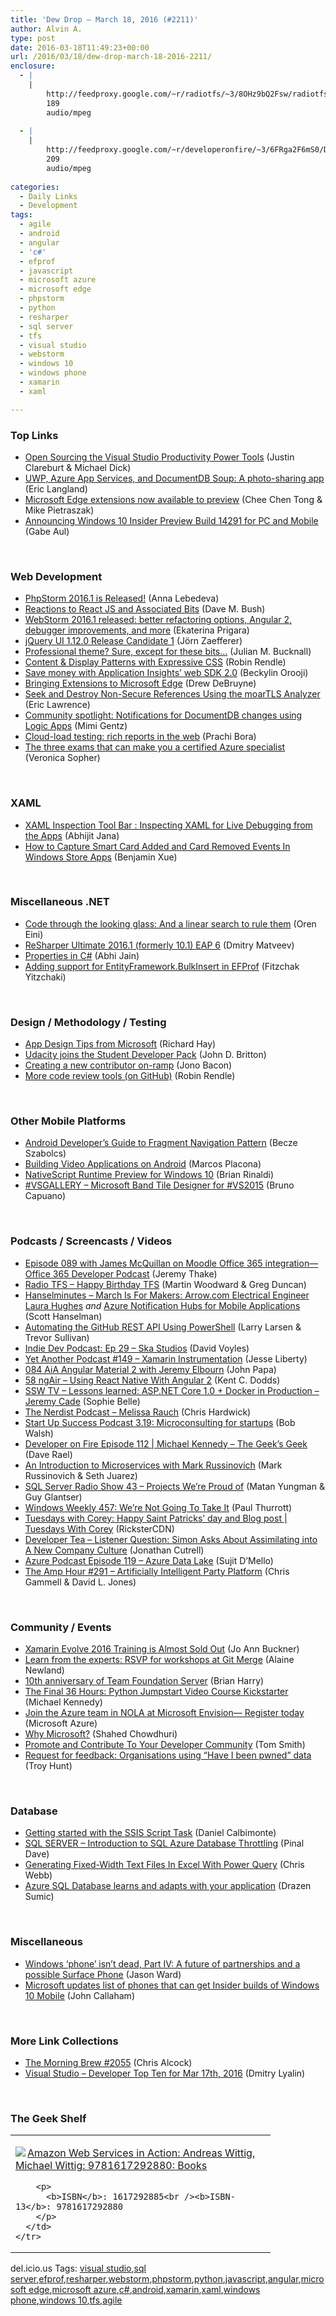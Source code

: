 ```yaml
---
title: 'Dew Drop – March 18, 2016 (#2211)'
author: Alvin A.
type: post
date: 2016-03-18T11:49:23+00:00
url: /2016/03/18/dew-drop-march-18-2016-2211/
enclosure:
  - |
    |
        http://feedproxy.google.com/~r/radiotfs/~3/8OHz9bQ2Fsw/radiotfs_109.mp3
        189
        audio/mpeg
        
  - |
    |
        http://feedproxy.google.com/~r/developeronfire/~3/6FRga2F6mS0/DeveloperOnFire-112-MichaelKennedy.mp3
        209
        audio/mpeg
        
categories:
  - Daily Links
  - Development
tags:
  - agile
  - android
  - angular
  - 'c#'
  - efprof
  - javascript
  - microsoft azure
  - microsoft edge
  - phpstorm
  - python
  - resharper
  - sql server
  - tfs
  - visual studio
  - webstorm
  - windows 10
  - windows phone
  - xamarin
  - xaml

---
```

### <a name="top"></a>Top Links

  * <a href="https://blogs.msdn.microsoft.com/visualstudio/2016/03/17/open-sourcing-the-visual-studio-productivity-power-tools/" target="_blank">Open Sourcing the Visual Studio Productivity Power Tools</a> (Justin Clareburt & Michael Dick)
  * <a href="https://blogs.windows.com/buildingapps/2016/03/17/uwp-azure-app-services-and-documentdb-soup-a-photo-sharing-app/?WT.mc_id=DX_MVP4025064" target="_blank">UWP, Azure App Services, and DocumentDB Soup: A photo-sharing app</a> (Eric Langland)
  * <a href="http://blogs.windows.com/msedgedev/2016/03/17/preview-extensions/?WT.mc_id=DX_MVP4025064" target="_blank">Microsoft Edge extensions now available to preview</a> (Chee Chen Tong & Mike Pietraszak)
  * <a href="http://blogs.windows.com/windowsexperience/2016/03/17/announcing-windows-10-mobile-insider-preview-build-14291-for-pc-and-mobile/?WT.mc_id=DX_MVP4025064" target="_blank">Announcing Windows 10 Insider Preview Build 14291 for PC and Mobile</a> (Gabe Aul)

&nbsp;

### <a name="web"></a>Web Development

  * <a href="http://blog.jetbrains.com/phpstorm/2016/03/phpstorm-2016-1-is-released/" target="_blank">PhpStorm 2016.1 is Released!</a> (Anna Lebedeva)
  * <a href="http://blog.dmbcllc.com/react-js-and-associated-bits/" target="_blank">Reactions to React JS and Associated Bits</a> (Dave M. Bush)
  * <a href="http://blog.jetbrains.com/webstorm/2016/03/webstorm-2016-1/" target="_blank">WebStorm 2016.1 released: better refactoring options, Angular 2, debugger improvements, and more</a> (Ekaterina Prigara)
  * <a href="http://blog.jqueryui.com/2016/03/jquery-ui-1-12-0-release-candidate-1/" target="_blank">jQuery UI 1.12.0 Release Candidate 1</a> (Jörn Zaefferer)
  * <a href="http://blog.boyet.com/blog/blog/professional-theme-sure-except-for-these-bits-hellip/" target="_blank">Professional theme? Sure, except for these bits…</a> (Julian M. Bucknall)
  * <a href="http://johnpolacek.com/content-display-patterns/" target="_blank">Content & Display Patterns with Expressive CSS</a> (Robin Rendle)
  * <a href="https://azure.microsoft.com/blog/save-money-with-application-insights-web-sdk-2-0/" target="_blank">Save money with Application Insights’ web SDK 2.0</a> (Beckylin Orooji)
  * <a href="http://blogs.windows.com/windowsexperience/2016/03/17/bringing-extensions-to-microsoft-edge/?WT.mc_id=DX_MVP4025064" target="_blank">Bringing Extensions to Microsoft Edge</a> (Drew DeBruyne)
  * <a href="https://textplain.wordpress.com/2016/03/17/seek-and-destroy-non-secure-references-using-the-moartls-analyzer/" target="_blank">Seek and Destroy Non-Secure References Using the moarTLS Analyzer</a> (Eric Lawrence)
  * <a href="https://azure.microsoft.com/blog/community-spotlight-notifications-for-documentdb-changes-using-logic-apps/" target="_blank">Community spotlight: Notifications for DocumentDB changes using Logic Apps</a> (Mimi Gentz)
  * <a href="https://blogs.msdn.microsoft.com/visualstudioalm/2016/03/18/cloud-load-testing-rich-reports-in-the-web/" target="_blank">Cloud-load testing: rich reports in the web</a> (Prachi Bora)
  * <a href="https://borntolearn.mslearn.net/b/weblog/archive/2016/03/17/the-three-exams-that-can-make-you-a-certified-azure-specialist" target="_blank">The three exams that can make you a certified Azure specialist</a> (Veronica Sopher)

&nbsp;

### <a name="silverlight"></a>XAML

  * <a href="http://dailydotnettips.com/2016/03/18/xaml-inspection-tool-bar-inspecting-xaml-for-live-debugging-from-the-apps/" target="_blank">XAML Inspection Tool Bar : Inspecting XAML for Live Debugging from the Apps</a> (Abhijit Jana)
  * <a href="https://blogs.msdn.microsoft.com/zxue/2016/03/17/how-to-capture-smart-card-added-and-card-removed-events-in-windows-store-apps/" target="_blank">How to Capture Smart Card Added and Card Removed Events In Windows Store Apps</a> (Benjamin Xue)

&nbsp;

### <a name="dotnet"></a>Miscellaneous .NET

  * <a href="http://feedproxy.google.com/~r/AyendeRahien/~3/K3_JGDkiZZU/code-through-the-looking-glass-and-a-linear-search-to-rule-them" target="_blank">Code through the looking glass: And a linear search to rule them</a> (Oren Eini)
  * <a href="http://blog.jetbrains.com/dotnet/2016/03/17/resharper-ultimate-2016-1-formerly-10-1-eap-6/" target="_blank">ReSharper Ultimate 2016.1 (formerly 10.1) EAP 6</a> (Dmitry Matveev)
  * <a href="http://www.abhijainsblog.com/2016/03/properties-in-c-sharp.html" target="_blank">Properties in C#</a> (Abhi Jain)
  * <a href="http://feedproxy.google.com/~r/HibernatingRhinos/~3/sE3nZISOVNA/adding-support-for-entityframework-bulkinsert-in-efprof" target="_blank">Adding support for EntityFramework.BulkInsert in EFProf</a> (Fitzchak Yitzchaki)

&nbsp;

### <a name="design"></a>Design / Methodology / Testing

  * <a href="http://devproconnections.com/development/app-design-tips-microsoft" target="_blank">App Design Tips from Microsoft</a> (Richard Hay)
  * <a href="https://github.com/blog/2125-udacity-joins-the-student-developer-pack" target="_blank">Udacity joins the Student Developer Pack</a> (John D. Britton)
  * <a href="https://github.com/blog/2128-creating-a-new-contributor-on-ramp" target="_blank">Creating a new contributor on-ramp</a> (Jono Bacon)
  * <a href="https://github.com/blog/2123-more-code-review-tools" target="_blank">More code review tools (on GitHub)</a> (Robin Rendle)

&nbsp;

### <a name="mobile"></a>Other Mobile Platforms

  * <a href="https://www.toptal.com/android/android-fragment-navigation-pattern" target="_blank">Android Developer’s Guide to Fragment Navigation Pattern</a> (Becze Szabolcs)
  * <a href="http://twilioinc.wpengine.com/2016/03/building-video-applications-on-android.html" target="_blank">Building Video Applications on Android</a> (Marcos Placona)
  * <a href="https://www.nativescript.org/blog/nativescript-runtime-preview-for-windows-10" target="_blank">NativeScript Runtime Preview for Windows 10</a> (Brian Rinaldi)
  * <a href="http://feedproxy.google.com/~r/elbruno/~3/WaQ44Ucq-Ds/" target="_blank">#VSGALLERY – Microsoft Band Tile Designer for #VS2015</a> (Bruno Capuano)

&nbsp;

### <a name="podcasts"></a>Podcasts / Screencasts / Videos

  * <a href="https://blogs.office.com/2016/03/17/episode-089-with-james-mcquillan-on-moodle-office-365-integration-office-365-developer-podcast/" target="_blank">Episode 089 with James McQuillan on Moodle Office 365 integration—Office 365 Developer Podcast</a> (Jeremy Thake)
  * <a href="http://feedproxy.google.com/~r/radiotfs/~3/8OHz9bQ2Fsw/radiotfs_109.mp3" target="_blank">Radio TFS &#8211; Happy Birthday TFS</a> (Martin Woodward & Greg Duncan)
  * <a href="http://www.hanselminutes.com/default.aspx?ShowID=18506" target="_blank">Hanselminutes &#8211; March Is For Makers: Arrow.com Electrical Engineer Laura Hughes</a> _and_ <a href="https://channel9.msdn.com/Shows/Azure-Friday/Azure-Notification-Hubs-for-Mobile-Applications?WT.mc_id=DX_MVP4025064" target="_blank">Azure Notification Hubs for Mobile Applications</a> (Scott Hanselman)
  * <a href="https://channel9.msdn.com/Blogs/trevor-powershell/Automating-the-GitHub-REST-API-Using-PowerShell?WT.mc_id=DX_MVP4025064" target="_blank">Automating the GitHub REST API Using PowerShell</a> (Larry Larsen & Trevor Sullivan)
  * <a href="http://indiedevpodcast.com/2016/03/17/episode-29-ska-studios/" target="_blank">Indie Dev Podcast: Ep 29 – Ska Studios</a> (David Voyles)
  * <a href="http://feedproxy.google.com/~r/JesseLiberty-SilverlightGeek/~3/B-Ihl15oFpQ/" target="_blank">Yet Another Podcast #149 – Xamarin Instrumentation</a> (Jesse Liberty)
  * <a href="https://devchat.tv/adventures-in-angular/084-aia-angular-material-2-with-jeremy-elbourn" target="_blank">084 AiA Angular Material 2 with Jeremy Elbourn</a> (John Papa)
  * <a href="http://audio.angularair.com/e/58-ngair-using-react-native-with-angular-2/" target="_blank">58 ngAir &#8211; Using React Native With Angular 2</a> (Kent C. Dodds)
  * <a href="http://tv.ssw.com/6672/lessons-learned-asp-net-core-1-0-docker-production-jeremy-cade" target="_blank">SSW TV &#8211; Lessons learned: ASP.NET Core 1.0 + Docker in Production – Jeremy Cade</a> (Sophie Belle)
  * <a href="http://nerdist.libsyn.com/melissa-rauch" target="_blank">The Nerdist Podcast &#8211; Melissa Rauch</a> (Chris Hardwick)
  * <a href="http://startupsuccesspodcast.com/2016/03/3-19-microconsulting-for-startups/" target="_blank">Start Up Success Podcast 3.19: Microconsulting for startups</a> (Bob Walsh)
  * <a href="http://feedproxy.google.com/~r/developeronfire/~3/6FRga2F6mS0/DeveloperOnFire-112-MichaelKennedy.mp3" target="_blank">Developer on Fire Episode 112 | Michael Kennedy &#8211; The Geek&#8217;s Geek</a> (Dave Rael)
  * <a href="https://channel9.msdn.com/Blogs/Seth-Juarez/An-Introduction-to-Microservices-with-Mark-Russinovich?WT.mc_id=DX_MVP4025064" target="_blank">An Introduction to Microservices with Mark Russinovich</a> (Mark Russinovich & Seth Juarez)
  * <a href="http://www.sqlserverradio.com/show43/" target="_blank">SQL Server Radio Show 43 – Projects We’re Proud of</a> (Matan Yungman & Guy Glantser)
  * <a href="https://www.thurrott.com/podcasts/65371/windows-weekly-457-were-not-going-to-take-it" target="_blank">Windows Weekly 457: We’re Not Going To Take It</a> (Paul Thurrott)
  * <a href="https://channel9.msdn.com/Shows/Tuesdays-With-Corey/Tuesdays-with-Corey-Happy-Saint-Patricks-day-and-Blog-post?WT.mc_id=DX_MVP4025064" target="_blank">Tuesdays with Corey: Happy Saint Patricks’ day and Blog post | Tuesdays With Corey</a> (RicksterCDN)
  * <a href="http://feedproxy.google.com/~r/DeveloperTea/~3/F8YkvUks4Y4/30504-listener-question-simon-asks-about-assimilating-into-a-new-company-culture" target="_blank">Developer Tea &#8211; Listener Question: Simon Asks About Assimilating into A New Company Culture</a> (Jonathan Cutrell)
  * <a href="http://azpodcast.azurewebsites.net/post/Episode-119-Azure-Data-Lake" target="_blank">Azure Podcast Episode 119 &#8211; Azure Data Lake</a> (Sujit D&#8217;Mello)
  * <a href="http://feedproxy.google.com/~r/TheAmpHour/~3/JDnzFX9yzTE/" target="_blank">The Amp Hour #291 – Artificially Intelligent Party Platform</a> (Chris Gammell & David L. Jones)

&nbsp;

### <a name="events"></a>Community / Events

  * <a href="https://blog.xamarin.com/xamarin-evolve-2016-training-is-almost-sold-out/" target="_blank">Xamarin Evolve 2016 Training is Almost Sold Out</a> (Jo Ann Buckner)
  * <a href="https://github.com/blog/2127-learn-from-the-experts-rsvp-for-workshops-at-git-merge" target="_blank">Learn from the experts: RSVP for workshops at Git Merge</a> (Alaine Newland)
  * <a href="https://blogs.msdn.microsoft.com/bharry/2016/03/17/10th-anniversary-of-team-foundation-server/" target="_blank">10th anniversary of Team Foundation Server</a> (Brian Harry)
  * <a href="https://blog.michaelckennedy.net/2016/03/17/the-final-36-hours-python-jumpstart-video-course-kickstarter/" target="_blank">The Final 36 Hours: Python Jumpstart Video Course Kickstarter</a> (Michael Kennedy)
  * <a href="https://azure.microsoft.com/blog/join-the-azure-team-in-nola-at-microsoft-envision-register-today/" target="_blank">Join the Azure team in NOLA at Microsoft Envision— Register today</a> (Microsoft Azure)
  * <a href="http://wakeupandcode.com/why-microsoft/" target="_blank">Why Microsoft?</a> (Shahed Chowdhuri)
  * <a href="https://dzone.com/articles/promote-and-contribute-to-your-developer-community?utm_medium=feed&utm_source=feedpress.me&utm_campaign=Feed%3A+dzone%2Fagile" target="_blank">Promote and Contribute To Your Developer Community</a> (Tom Smith)
  * <a href="http://feedproxy.google.com/~r/TroyHunt/~3/4bSRGpsq-ic/request-for-feedback-organisations.html" target="_blank">Request for feedback: Organisations using “Have I been pwned” data</a> (Troy Hunt)

&nbsp;

### <a name="sql"></a>Database

  * <a href="http://feedproxy.google.com/~r/MSSQLTips-LatestSqlServerTips/~3/frXJNkrhcrU/tip.asp" target="_blank">Getting started with the SSIS Script Task</a> (Daniel Calbimonte)
  * <a href="http://blog.sqlauthority.com/2016/03/18/sql-server-introduction-sql-azure-database-throttling/" target="_blank">SQL SERVER – Introduction to SQL Azure Database Throttling</a> (Pinal Dave)
  * <a href="http://blog.crossjoin.co.uk/2016/03/17/generating-fixed-width-text-files-in-excel-with-power-query/" target="_blank">Generating Fixed-Width Text Files In Excel With Power Query</a> (Chris Webb)
  * <a href="https://azure.microsoft.com/blog/sql-database-learns-and-adapts-with-your-app/" target="_blank">Azure SQL Database learns and adapts with your application</a> (Drazen Sumic)

&nbsp;

### <a name="misc"></a>Miscellaneous

  * <a href="http://feedproxy.google.com/~r/wmexperts/~3/5dz43k7VTJc/story01.htm" target="_blank">Windows &#8216;phone&#8217; isn&#8217;t dead, Part IV: A future of partnerships and a possible Surface Phone</a> (Jason Ward)
  * <a href="http://feedproxy.google.com/~r/wmexperts/~3/mTMjctNGDlE/story01.htm" target="_blank">Microsoft updates list of phones that can get Insider builds of Windows 10 Mobile</a> (John Callaham)

&nbsp;

### <a name="links"></a>More Link Collections

  * <a href="http://feedproxy.google.com/~r/ReflectivePerspective/~3/sW6e0MMzUkc/" target="_blank">The Morning Brew #2055</a> (Chris Alcock)
  * <a href="http://www.lyalin.com/2016/03/17/visual-studio-developer-top-ten-for-mar-17th-2016/" target="_blank">Visual Studio – Developer Top Ten for Mar 17th, 2016</a> (Dmitry Lyalin)

&nbsp;

### <a name="shelf"></a>The Geek Shelf

<div id="scid:7dc1bd33-94bd-46fd-a20b-0131235bcd47:ade54022-75c8-4171-8f55-5d31f55694ee" class="wlWriterEditableSmartContent" style="float: none; padding-bottom: 0px; padding-top: 0px; padding-left: 0px; margin: 0px; display: inline; padding-right: 0px">
  <table cellspacing="0" cellpadding="2" width="400" border="0" unselectable="on">
    <tr>
      <td valign="top" width="400">
        <p>
          <a title="Amazon Web Services in Action: Andreas Wittig, Michael Wittig: 9781617292880: Books" href="http://www.amazon.com/exec/obidos/ASIN/1617292885/amavin-20"><img data-recalc-dims="1" decoding="async" src="https://i0.wp.com/images.amazon.com/images/P/1617292885.01.MZZZZZZZ.jpg?w=660" border="0" align="left" style="float:left" />Amazon Web Services in Action: Andreas Wittig, Michael Wittig: 9781617292880: Books</a>
        </p>
        
        <p>
          <b>ISBN</b>: 1617292885<br /><b>ISBN-13</b>: 9781617292880
        </p>
      </td>
    </tr>
  </table>
</div>

<div id="scid:0767317B-992E-4b12-91E0-4F059A8CECA8:0fc03c9a-1ab6-42c2-b26f-dec681a7d62d" class="wlWriterEditableSmartContent" style="float: none; padding-bottom: 0px; padding-top: 0px; padding-left: 0px; margin: 0px; display: inline; padding-right: 0px">
  del.icio.us Tags: <a href="http://del.icio.us/popular/visual+studio" rel="tag">visual studio</a>,<a href="http://del.icio.us/popular/sql+server" rel="tag">sql server</a>,<a href="http://del.icio.us/popular/efprof" rel="tag">efprof</a>,<a href="http://del.icio.us/popular/resharper" rel="tag">resharper</a>,<a href="http://del.icio.us/popular/webstorm" rel="tag">webstorm</a>,<a href="http://del.icio.us/popular/phpstorm" rel="tag">phpstorm</a>,<a href="http://del.icio.us/popular/python" rel="tag">python</a>,<a href="http://del.icio.us/popular/javascript" rel="tag">javascript</a>,<a href="http://del.icio.us/popular/angular" rel="tag">angular</a>,<a href="http://del.icio.us/popular/microsoft+edge" rel="tag">microsoft edge</a>,<a href="http://del.icio.us/popular/microsoft+azure" rel="tag">microsoft azure</a>,<a href="http://del.icio.us/popular/c%23" rel="tag">c#</a>,<a href="http://del.icio.us/popular/android" rel="tag">android</a>,<a href="http://del.icio.us/popular/xamarin" rel="tag">xamarin</a>,<a href="http://del.icio.us/popular/xaml" rel="tag">xaml</a>,<a href="http://del.icio.us/popular/windows+phone" rel="tag">windows phone</a>,<a href="http://del.icio.us/popular/windows+10" rel="tag">windows 10</a>,<a href="http://del.icio.us/popular/tfs" rel="tag">tfs</a>,<a href="http://del.icio.us/popular/agile" rel="tag">agile</a>
</div>